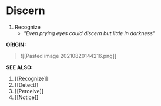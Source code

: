 # Discern

1. Recognize
	- *"Even prying eyes could discern but little in darkness"*

**ORIGIN:**
> ![[Pasted image 20210820144216.png]]

**SEE ALSO:**
1. [[Recognize]]
2. [[Detect]]
3. [[Perceive]]
4. [[Notice]]